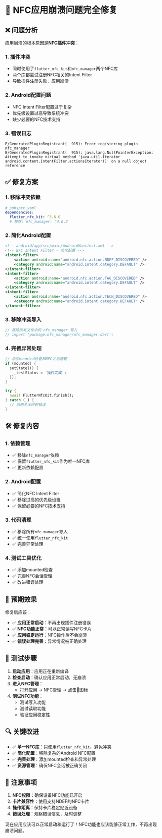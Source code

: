 # 🔧 NFC应用崩溃问题完全修复

## ❌ 问题分析

应用崩溃的根本原因是**NFC插件冲突**：

### 1. **插件冲突**
- 同时使用了`flutter_nfc_kit`和`nfc_manager`两个NFC库
- 两个库都尝试注册NFC相关的Intent Filter
- 导致插件注册失败，应用崩溃

### 2. **Android配置问题**
- NFC Intent Filter配置过于复杂
- 优先级设置过高导致系统冲突
- 缺少必要的NFC技术支持

### 3. **错误日志**
```
E/GeneratedPluginRegistrant(  915): Error registering plugin nfc_manager
E/GeneratedPluginRegistrant(  915): java.lang.NullPointerException: Attempt to invoke virtual method 'java.util.Iterator android.content.IntentFilter.actionsIterator()' on a null object reference
```

## ✅ 修复方案

### 1. **移除冲突依赖**
```yaml
# pubspec.yaml
dependencies:
  flutter_nfc_kit: ^3.6.0
  # 移除: nfc_manager: ^4.0.2
```

### 2. **简化Android配置**
```xml
<!-- android/app/src/main/AndroidManifest.xml -->
<!-- NFC Intent Filter - 简化配置 -->
<intent-filter>
    <action android:name="android.nfc.action.NDEF_DISCOVERED" />
    <category android:name="android.intent.category.DEFAULT" />
</intent-filter>
<intent-filter>
    <action android:name="android.nfc.action.TAG_DISCOVERED" />
    <category android:name="android.intent.category.DEFAULT" />
</intent-filter>
<intent-filter>
    <action android:name="android.nfc.action.TECH_DISCOVERED" />
    <category android:name="android.intent.category.DEFAULT" />
</intent-filter>
```

### 3. **移除冲突导入**
```dart
// 移除所有文件中的 nfc_manager 导入
// import 'package:nfc_manager/nfc_manager.dart';
```

### 4. **完善异常处理**
```dart
// 添加mounted检查和NFC会话管理
if (mounted) {
  setState(() {
    _testStatus = '操作完成';
  });
}

try {
  await FlutterNfcKit.finish();
} catch (_) {
  // 忽略关闭时的错误
}
```

## 🛠️ 修复内容

### 1. **依赖管理**
- ✅ 移除`nfc_manager`依赖
- ✅ 保留`flutter_nfc_kit`作为唯一NFC库
- ✅ 更新依赖配置

### 2. **Android配置**
- ✅ 简化NFC Intent Filter
- ✅ 移除过高的优先级设置
- ✅ 保留必要的NFC技术支持

### 3. **代码清理**
- ✅ 移除所有`nfc_manager`导入
- ✅ 统一使用`flutter_nfc_kit`
- ✅ 完善异常处理

### 4. **测试工具优化**
- ✅ 添加mounted检查
- ✅ 完善NFC会话管理
- ✅ 改进错误处理

## 🎯 预期效果

修复后应该：
- ✅ **应用正常启动**：不再出现插件注册错误
- ✅ **NFC功能正常**：可以正常读写NFC卡片
- ✅ **应用稳定运行**：NFC操作后不会崩溃
- ✅ **错误处理完善**：异常情况被正确处理

## 🧪 测试步骤

1. **启动应用**：应用正在重新编译
2. **检查启动**：确认应用正常启动，无崩溃
3. **进入NFC管理**：
   - 打开应用 → NFC管理 → 点击🐛图标
4. **测试NFC功能**：
   - 测试写入功能
   - 测试读取功能
   - 验证应用稳定性

## 🔍 关键改进

- ✅ **单一NFC库**：只使用`flutter_nfc_kit`，避免冲突
- ✅ **简化配置**：移除复杂的Android NFC配置
- ✅ **完善处理**：添加mounted检查和异常处理
- ✅ **资源管理**：确保NFC会话被正确关闭

## 📝 注意事项

1. **NFC权限**：确保设备NFC功能已开启
2. **卡片兼容性**：使用支持NDEF的NFC卡片
3. **操作距离**：保持卡片稳定贴近设备
4. **错误处理**：观察错误信息，及时调整

现在应用应该可以正常启动和运行了！NFC功能也应该能够正常工作，不再出现崩溃问题。






